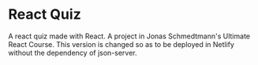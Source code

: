 # React Quiz

A react quiz made with React. A project in Jonas Schmedtmann's Ultimate React Course. This version is changed so as to be deployed in Netlify without the dependency of json-server.

